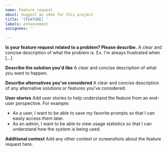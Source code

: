 ```yaml
---
name: Feature request
about: Suggest an idea for this project
title: '[FEATURE] '
labels: enhancement
assignees: ''

---
```


**Is your feature request related to a problem? Please describe.**
A clear and concise description of what the problem is. Ex. I'm always frustrated when [...]

**Describe the solution you'd like**
A clear and concise description of what you want to happen.

**Describe alternatives you've considered**
A clear and concise description of any alternative solutions or features you've considered.

**User stories**
Add user stories to help understand the feature from an end-user perspective. For example:
- As a user, I want to be able to save my favorite prompts so that I can easily access them later.
- As an admin, I want to be able to view usage statistics so that I can understand how the system is being used.

**Additional context**
Add any other context or screenshots about the feature request here. 